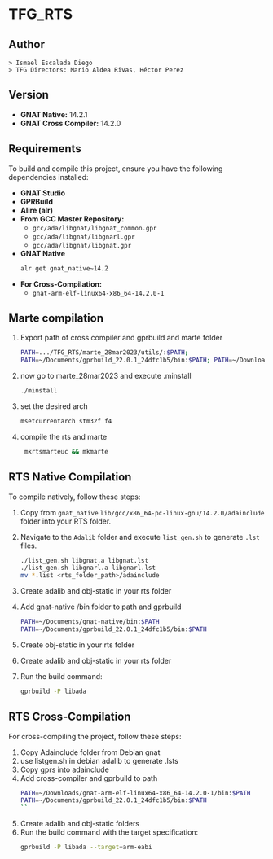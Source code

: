 # TFG_RTS

## Author
    > Ismael Escalada Diego
    > TFG Directors: Mario Aldea Rivas, Héctor Perez

## Version
- **GNAT Native:** 14.2.1  
- **GNAT Cross Compiler:** 14.2.0  

## Requirements
To build and compile this project, ensure you have the following dependencies installed:

- **GNAT Studio**
- **GPRBuild**
- **Alire (alr)**
- **From GCC Master Repository:**
  - `gcc/ada/libgnat/libgnat_common.gpr`
  - `gcc/ada/libgnat/libgnarl.gpr`
  - `gcc/ada/libgnat/libgnat.gpr`
- **GNAT Native**
    ```sh
    alr get gnat_native~14.2
    ```
- **For Cross-Compilation:**
  - `gnat-arm-elf-linux64-x86_64-14.2.0-1`



## Marte compilation
1. Export path of cross compiler and gprbuild and marte folder
    ```sh
    PATH=.../TFG_RTS/marte_28mar2023/utils/:$PATH; 
    PATH=~/Documents/gprbuild_22.0.1_24dfc1b5/bin:$PATH; PATH=~/Downloads/gnat-arm-elf-linux64-x86_64-14.2.0-1/bin:$PATH
    ```
2. now go to marte_28mar2023 and execute .minstall
    ```sh
    ./minstall
    ```
3. set the desired arch
    ```sh
    msetcurrentarch stm32f f4
    ```
4. compile the rts and marte
    ```sh
     mkrtsmarteuc && mkmarte
    ```

## RTS Native Compilation
To compile natively, follow these steps:

1. Copy from `gnat_native` `lib/gcc/x86_64-pc-linux-gnu/14.2.0/adainclude`  folder into your RTS folder.
2. Navigate to the `Adalib` folder and execute `list_gen.sh` to generate `.lst` files.
    ```sh
    ./list_gen.sh libgnat.a libgnat.lst
    ./list_gen.sh libgnarl.a libgnarl.lst
    mv *.list <rts_folder_path>/adainclude
   ```
3. Create adalib and obj-static in your rts folder

3. Add gnat-native /bin folder to path and gprbuild
    ```sh
    PATH=~/Documents/gnat-native/bin:$PATH
    PATH=~/Documents/gprbuild_22.0.1_24dfc1b5/bin:$PATH
    ``` 
4. Create obj-static in your rts folder

3. Create adalib and obj-static in your rts folder

5. Run the build command:
   ```sh
   gprbuild -P libada
   ```

## RTS Cross-Compilation
For cross-compiling the project, follow these steps:
1. Copy Adainclude folder from Debian gnat
2. use listgen.sh in debian adalib to generate .lsts
3. Copy gprs into adainclude
4. Add cross-compiler and gprbuild to path
    ```sh
    PATH=~/Downloads/gnat-arm-elf-linux64-x86_64-14.2.0-1/bin:$PATH
    PATH=~/Documents/gprbuild_22.0.1_24dfc1b5/bin:$PATH
    ``
5. Create adalib and obj-static folders
6. Run the build command with the target specification:
   ```sh
   gprbuild -P libada --target=arm-eabi
   ```

